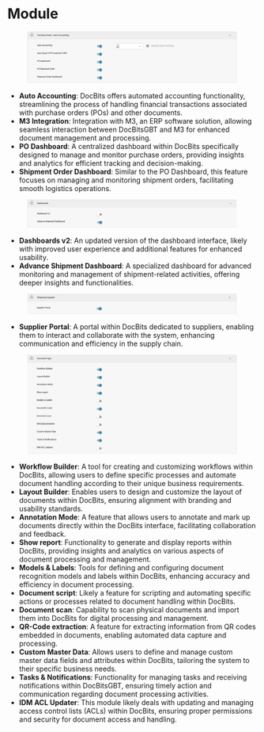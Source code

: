 # Module

<figure><img src="../../../../../.gitbook/assets/Bildschirmfoto 2024-05-04 um 15.57.42.png" alt=""><figcaption></figcaption></figure>

* **Auto Accounting**: DocBits offers automated accounting functionality, streamlining the process of handling financial transactions associated with purchase orders (POs) and other documents.
* **M3 Integration**: Integration with M3, an ERP software solution, allowing seamless interaction between DocBitsGBT and M3 for enhanced document management and processing.
* **PO Dashboard**: A centralized dashboard within DocBits specifically designed to manage and monitor purchase orders, providing insights and analytics for efficient tracking and decision-making.
* **Shipment Order Dashboard**: Similar to the PO Dashboard, this feature focuses on managing and monitoring shipment orders, facilitating smooth logistics operations.

<figure><img src="../../../../../.gitbook/assets/Bildschirmfoto 2024-05-04 um 15.57.52.png" alt=""><figcaption></figcaption></figure>



* **Dashboards v2**: An updated version of the dashboard interface, likely with improved user experience and additional features for enhanced usability.
* **Advance Shipment Dashboard**: A specialized dashboard for advanced monitoring and management of shipment-related activities, offering deeper insights and functionalities.

<figure><img src="../../../../../.gitbook/assets/Bildschirmfoto 2024-05-04 um 15.58.02.png" alt=""><figcaption></figcaption></figure>

* **Supplier Portal**: A portal within DocBits dedicated to suppliers, enabling them to interact and collaborate with the system, enhancing communication and efficiency in the supply chain.

<figure><img src="../../../../../.gitbook/assets/Bildschirmfoto 2024-05-04 um 15.58.17.png" alt=""><figcaption></figcaption></figure>

* **Workflow Builder**: A tool for creating and customizing workflows within DocBits, allowing users to define specific processes and automate document handling according to their unique business requirements.
* **Layout Builder**: Enables users to design and customize the layout of documents within DocBits, ensuring alignment with branding and usability standards.
* **Annotation Mode**: A feature that allows users to annotate and mark up documents directly within the DocBits interface, facilitating collaboration and feedback.
* **Show report**: Functionality to generate and display reports within DocBits, providing insights and analytics on various aspects of document processing and management.
* **Models & Labels**: Tools for defining and configuring document recognition models and labels within DocBits, enhancing accuracy and efficiency in document processing.
* **Document script**: Likely a feature for scripting and automating specific actions or processes related to document handling within DocBits.
* **Document scan**: Capability to scan physical documents and import them into DocBits for digital processing and management.
* **QR-Code extraction**: A feature for extracting information from QR codes embedded in documents, enabling automated data capture and processing.
* **Custom Master Data**: Allows users to define and manage custom master data fields and attributes within DocBits, tailoring the system to their specific business needs.
* **Tasks & Notifications**: Functionality for managing tasks and receiving notifications within DocBitsGBT, ensuring timely action and communication regarding document processing activities.
* **IDM ACL Updater**: This module likely deals with updating and managing access control lists (ACLs) within DocBits, ensuring proper permissions and security for document access and handling.
